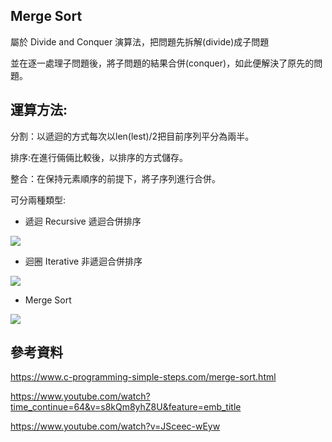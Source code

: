 ## Merge Sort

屬於 Divide and Conquer 演算法，把問題先拆解(divide)成子問題

並在逐一處理子問題後，將子問題的結果合併(conquer)，如此便解決了原先的問題。

## 運算方法: 
 分割：以遞迴的方式每次以len(lest)/2把目前序列平分為兩半。
 
 排序:在進行倆倆比較後，以排序的方式儲存。
 
 整合：在保持元素順序的前提下，將子序列進行合併。
 
可分兩種類型: 
 - 遞迴 Recursive 遞迴合併排序
 
 ![](https://imgur.com/u03Ksfh.jpg)

 - 迴圈 Iterative 非遞迴合併排序
 
 ![](https://imgur.com/OboJQEU.jpg)

 - Merge Sort
  
 ![](https://imgur.com/DknXZQA.jpg)

## 參考資料

https://www.c-programming-simple-steps.com/merge-sort.html

https://www.youtube.com/watch?time_continue=64&v=s8kQm8yhZ8U&feature=emb_title

https://www.youtube.com/watch?v=JSceec-wEyw
